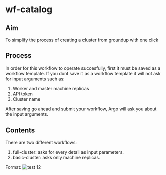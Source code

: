 # wf-catalog
## Aim
To simplify the process of creating a cluster from groundup with one click

## Process
In order for this workflow to operate succesfully, first it must be saved as a workflow template. If you dont save it as a workflow template it will not ask for input arguments such as:
1. Worker and master machine replicas
2. API token
3. Cluster name

After saving go ahead and submit your workflow, Argo will ask you about the input arguments.

## Contents
There are two different workflows:
1. full-cluster: asks for every detail as input parameters.
2. basic-cluster: asks only machine replicas.

Format: ![test 12](https://okuyucuscom.files.wordpress.com/2021/01/cloud.png)
